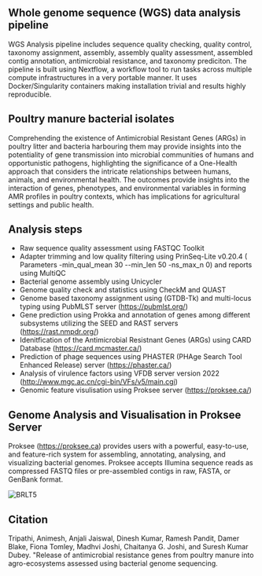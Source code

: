 ## Whole genome sequence (WGS) data analysis pipeline

WGS Analysis pipeline includes sequence quality checking, quality control, taxonomy assignment, assembly, assembly quality assessment, assembled contig annotation, antimicrobial resistance, and taxonomy prediciton.
The pipeline is built using Nextflow, a workflow tool to run tasks across multiple compute infrastructures in a very portable manner. 
It uses Docker/Singularity containers making installation trivial and results highly reproducible.

## Poultry manure bacterial isolates

Comprehending the existence of Antimicrobial Resistant Genes (ARGs) in poultry litter and bacteria harbouring them may provide insights into the potentiality of gene transmission into microbial communities of humans and opportunistic pathogens, highlighting the significance of a One-Health approach that considers the intricate relationships between humans, animals, and environmental health. The outcomes provide insights into the interaction of genes, phenotypes, and environmental variables in forming AMR profiles in poultry contexts, which has implications for agricultural settings and public health. 

## Analysis steps 
- Raw sequence quality assessment using FASTQC Toolkit 
- Adapter trimming and low quality filtering using PrinSeq-Lite v0.20.4 ( Parameters -min_qual_mean 30 --min_len 50 -ns_max_n 0) and reports using MultiQC  
- Bacterial genome assembly using Unicycler 
- Genome quality check and statistics using CheckM and QUAST 
- Genome based taxonomy assignment using (GTDB-Tk) and multi-locus typing using PubMLST server (https://pubmlst.org/)
- Gene prediction using Prokka and annotation of genes among different subsystems utilizing the SEED and RAST servers (https://rast.nmpdr.org/)    
- Idenitfication of the Antimicrobial Resistnant Genes (ARGs) using CARD Database (https://card.mcmaster.ca/)
- Prediction of phage sequences using PHASTER (PHAge Search Tool Enhanced Release) server (https://phaster.ca/)
- Analysis of virulence factors using VFDB server version 2022 (http://www.mgc.ac.cn/cgi-bin/VFs/v5/main.cgi) 
- Genomic feature visulisation using Proksee server (https://proksee.ca/)

## Genome Analysis and Visualisation in Proksee Server 
Proksee (https://proksee.ca) provides users with a powerful, easy-to-use, and feature-rich system for assembling, annotating, analysing, and visualizing bacterial genomes. Proksee accepts Illumina sequence reads as compressed FASTQ files or pre-assembled contigs in raw, FASTA, or GenBank format. 

![BRLT5](https://github.com/user-attachments/assets/b77eb200-c45f-4059-9484-baa2de8dbd56)


## Citation


Tripathi, Animesh, Anjali Jaiswal, Dinesh Kumar, Ramesh Pandit, Damer Blake, Fiona Tomley, Madhvi Joshi, Chaitanya G. Joshi, and Suresh Kumar Dubey. "Release of antimicrobial resistance genes from poultry manure into agro-ecosystems assessed using bacterial genome sequencing.
